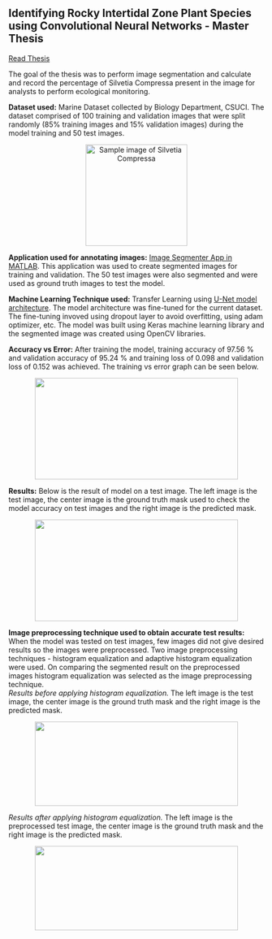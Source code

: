 ## Identifying Rocky Intertidal Zone Plant Species using Convolutional Neural Networks - Master Thesis 
[Read Thesis](http://repository.library.csuci.edu/handle/10211.3/206009)

The goal of the thesis was to perform image segmentation and calculate and record the percentage of Silvetia Compressa present in the image for analysts to perform ecological monitoring.

**Dataset used:** Marine Dataset collected by Biology Department, CSUCI. The dataset comprised of 100 training and validation images that were split randomly (85% training images and 15% validation images) during the model training and 50 test images.
<p align="center"><img src="https://github.com/jtisaacs/BioImages/blob/master/sil0.png" width="200" height="200" title="Sample image of Silvetia Compressa"/></p>

**Application used for annotating images:** [Image Segmenter App in MATLAB](https://www.mathworks.com/help/images/ref/imagesegmenter-app.html). This application was used to create segmented images for training and validation. The 50 test images were also segmented and were used as ground truth images to test the model. 

**Machine Learning Technique used:** Transfer Learning using [U-Net model architecture](https://arxiv.org/abs/1505.04597). The model architecture was fine-tuned for the current dataset. The fine-tuning invoved using dropout layer to avoid overfitting, using adam optimizer, etc. The model was built using Keras machine learning library and the segmented image was created using OpenCV libraries.

**Accuracy vs Error:** After training the model, training accuracy of 97.56 % and validation accuracy of 95.24 % and training loss of 0.098 and validation loss of 0.152 was achieved. The training vs error graph can be seen below.  
<p align="center"><img src="https://github.com/mitalishah25/image_segmentation_unet/blob/master/unet_graph.jpg" width="400" height="200" /></p>

**Results:** Below is the result of model on a test image. The left image is the test image, the center image is the ground truth mask used to 
check the model accuracy on test images and the right image is the predicted mask.
<p align="center"><img src="https://github.com/mitalishah25/image_segmentation_unet/blob/master/unpreprocessed_test_results.png" width="400" height="200" /></p>

**Image preprocessing technique used to obtain accurate test results:** When the model was tested on test images, few images did not give desired results so the images were preprocessed. Two image preprocessing techniques - histogram equalization and adaptive histogram equalization were used. On comparing the segmented result on the preprocessed images histogram equalization was selected as the image preprocessing technique.  
*Results before applying histogram equalization.* The left image is the test image, the center image is the ground truth mask and the right image is the predicted mask.
<p align="center"><img src="https://github.com/mitalishah25/image_segmentation_unet/blob/master/unpreprocessed_test_results1.png" width="400" height="166" /></p>

*Results after applying histogram equalization.* The left image is the preprocessed test image, the center image is the ground truth mask and the right image is the predicted mask.
<p align="center"><img src="https://github.com/mitalishah25/image_segmentation_unet/blob/master/preprocessed_image_result.png" width="400" height="166" /></p>


